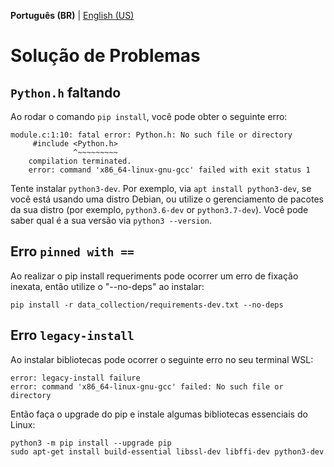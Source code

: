 **Português (BR)** | [English (US)](/docs/TROUBLESHOOTING-en-US.md)
    
# Solução de Problemas

## `Python.h` faltando

Ao rodar o comando `pip install`, você pode obter o seguinte erro:

```
module.c:1:10: fatal error: Python.h: No such file or directory
     #include <Python.h>
              ^~~~~~~~~~
    compilation terminated.
    error: command 'x86_64-linux-gnu-gcc' failed with exit status 1
```
Tente instalar `python3-dev`. Por exemplo, via `apt install python3-dev`, se você está usando uma distro Debian, ou utilize o gerenciamento de pacotes da sua distro (por exemplo, `python3.6-dev` or `python3.7-dev`). Você pode saber qual é a sua versão via `python3 --version`.

## Erro `pinned with ==`

Ao realizar o pip install requeriments pode ocorrer um erro de fixação inexata, então utilize o "--no-deps" ao instalar:

~~~Linux
pip install -r data_collection/requirements-dev.txt --no-deps
~~~

##  Erro `legacy-install`

Ao instalar bibliotecas pode ocorrer o seguinte erro no seu terminal WSL:

```
error: legacy-install failure
error: command 'x86_64-linux-gnu-gcc' failed: No such file or directory
```

Então faça o upgrade do pip e instale algumas bibliotecas essenciais do Linux:

~~~Linux
python3 -m pip install --upgrade pip
sudo apt-get install build-essential libssl-dev libffi-dev python3-dev
~~~

